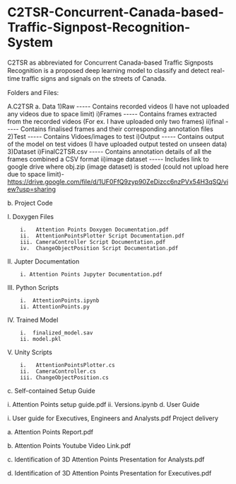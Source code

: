 # C2TSR-Concurrent-Canada-based-Traffic-Signpost-Recognition-System
C2TSR as abbreviated for Concurrent Canada-based Traﬃc Signposts Recognition is a proposed deep learning model to classify and detect real-time traﬃc signs and signals on the streets of Canada.



Folders and Files:

A.C2TSR
  a. Data
    1)Raw       ----- Contains recorded videos (I have not uploaded any videos due to space limit)
      	i)Frames  ----- Contains frames extracted from the recorded videos (For ex. I have uploaded only two frames)
      	ii)final  ----- Contains finalised frames and their corresponding annotation files 
    2)Test      ----- Contains Vidoes/images to test
      	i)Output  ----- Contains output of the model on test vidoes (I have uploaded output tested on unseen data)
    3)Dataset
      	i)FinalC2TSR.csv  ----- Contains annotation details of all the frames combined a CSV format
      	ii)image dataset  ----- Includes link to google drive where obj.zip (image dataset) is stoded (could not upload here due to space limit)-
                              	https://drive.google.com/file/d/1UF0FfQ9zyp90ZeDizcc6nzPVx54H3qSQ/view?usp=sharing
      
      

b. Project Code

 I.  Doxygen Files

 		i.   Attention Points Doxygen Documentation.pdf
 		ii.  AttentionPointsPlotter Script Documentation.pdf
 		iii. CameraController Script Documentation.pdf
 		iv.  ChangeObjectPosition Script Documentation.pdf

 II. Jupter Documentation

 		i. Attention Points Jupyter Documentation.pdf

 III. Python Scripts

 		i.  AttentionPoints.ipynb
 		ii. AttentionPoints.py

 IV.  Trained Model

 		i.  finalized_model.sav
 		ii. model.pkl

 V.   Unity Scripts

 		i.   AttentionPointsPlotter.cs
 		ii.  CameraController.cs
 		iii. ChangeObjectPosition.cs
c. Self-contained Setup Guide

 i.  Attention Points setup guide.pdf
 ii. Versions.ipynb
d. User Guide

 i. User guide for Executives, Engineers and Analysts.pdf
Project delivery

a. Attention Points Report.pdf

b. Attention Points Youtube Video Link.pdf

c. Identification of 3D Attention Points Presentation for Analysts.pdf

d. Identification of 3D Attention Points Presentation for Executives.pdf
